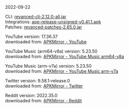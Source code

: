 2022-09-22
  
CLI: [revanced-cli-2.12.0-all.jar](https://github.com/j-hc/revanced-cli/releases/latest)  
Integrations: [app-release-unsigned-v0.41.1.apk](https://github.com/revanced/revanced-integrations/releases/latest)  
Patches: [revanced-patches-2.65.0.jar](https://github.com/revanced/revanced-patches/releases/latest)  

YouTube version: 17.36.37  
downloaded from: [APKMirror - YouTube](https://www.apkmirror.com/apk/google-inc/youtube/youtube-17-36-37-release/youtube-17-36-37-2-android-apk-download/)  

YouTube Music (arm64-v8a) version: 5.23.50  
downloaded from: [APKMirror - YouTube Music arm64-v8a](https://www.apkmirror.com/apk/google-inc/youtube-music/youtube-music-5-23-50-release/youtube-music-5-23-50-android-apk-download/)  

YouTube Music (arm-v7a) version: 5.23.50  
downloaded from: [APKMirror - YouTube Music arm-v7a](https://www.apkmirror.com/apk/google-inc/youtube-music/youtube-music-5-23-50-release/youtube-music-5-23-50-2-android-apk-download/)  

Twitter version: 9.58.1-release.0  
downloaded from: [APKMirror - Twitter](https://www.apkmirror.com/apk/twitter-inc/twitter/twitter-9-58-1-release-0-release/twitter-9-58-1-release-0-2-android-apk-download/)  

Reddit version: 2022.35.0  
downloaded from: [APKMirror - Reddit](https://www.apkmirror.com/apk/redditinc/reddit/reddit-2022-35-0-release/reddit-2022-35-0-2-android-apk-download/)  
